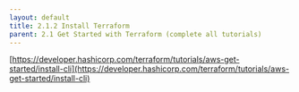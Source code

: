 ```yaml
---
layout: default
title: 2.1.2 Install Terraform
parent: 2.1 Get Started with Terraform (complete all tutorials)
---
```


[https://developer.hashicorp.com/terraform/tutorials/aws-get-started/install-cli](https://developer.hashicorp.com/terraform/tutorials/aws-get-started/install-cli)